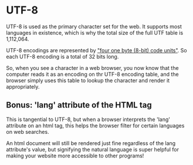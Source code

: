 # UTF-8

UTF-8 is used as the primary character set for the web. It supports most languages in existence, which is why the total size of the full UTF table is 1,112,064. 

UTF-8 encodings are represented by ["four one byte (8-bit) code units"](https://en.wikipedia.org/wiki/UTF-8). So each UTF-8 encoding is a total of 32 bits long.

So, when you see a character in a web browser, you now know that the computer reads it as an encoding on thr UTF-8 encoding table, and the browser simply uses this table to lookup the character and render it appropriately.

## Bonus: 'lang' attribute of the HTML tag
This is tangential to UTF-8, but when a browser interprets the 'lang' attribute on an html tag, this helps the browser filter for certain languages on web searches. 

An html document will still be rendered just fine regardless of the lang attribute's value, but signifying the natural language is super helpful for making your website more accessible to other programs!
